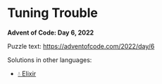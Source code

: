 # Tuning Trouble

**Advent of Code: Day 6, 2022**

Puzzle text: <https://adventofcode.com/2022/day/6>

Solutions in other languages:

- [💧 Elixir](../../../elixir/lib/2022/06_tuning_trouble/README.md)
